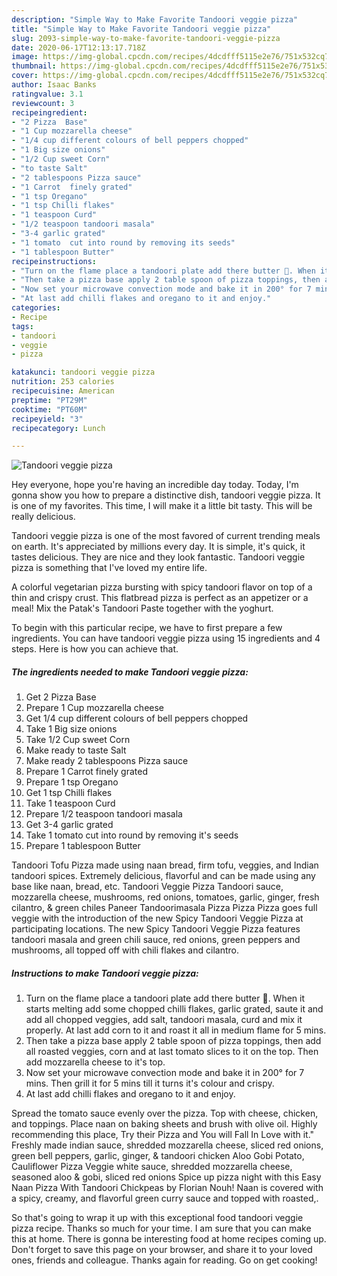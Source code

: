 ```yaml
---
description: "Simple Way to Make Favorite Tandoori veggie pizza"
title: "Simple Way to Make Favorite Tandoori veggie pizza"
slug: 2093-simple-way-to-make-favorite-tandoori-veggie-pizza
date: 2020-06-17T12:13:17.718Z
image: https://img-global.cpcdn.com/recipes/4dcdfff5115e2e76/751x532cq70/tandoori-veggie-pizza-recipe-main-photo.jpg
thumbnail: https://img-global.cpcdn.com/recipes/4dcdfff5115e2e76/751x532cq70/tandoori-veggie-pizza-recipe-main-photo.jpg
cover: https://img-global.cpcdn.com/recipes/4dcdfff5115e2e76/751x532cq70/tandoori-veggie-pizza-recipe-main-photo.jpg
author: Isaac Banks
ratingvalue: 3.1
reviewcount: 3
recipeingredient:
- "2 Pizza  Base"
- "1 Cup mozzarella cheese"
- "1/4 cup different colours of bell peppers chopped"
- "1 Big size onions"
- "1/2 Cup sweet Corn"
- "to taste Salt"
- "2 tablespoons Pizza sauce"
- "1 Carrot  finely grated"
- "1 tsp Oregano"
- "1 tsp Chilli flakes"
- "1 teaspoon Curd"
- "1/2 teaspoon tandoori masala"
- "3-4 garlic grated"
- "1 tomato  cut into round by removing its seeds"
- "1 tablespoon Butter"
recipeinstructions:
- "Turn on the flame place a tandoori plate add there butter 🧈. When it starts melting add some chopped chilli flakes, garlic grated, saute it and add all chopped veggies, add salt, tandoori masala, curd and mix it properly. At last add corn to it and roast it all in medium flame for 5 mins."
- "Then take a pizza base apply 2 table spoon of pizza toppings, then add all roasted veggies, corn and at last tomato slices to it on the top. Then add mozzarella cheese to it&#39;s top."
- "Now set your microwave convection mode and bake it in 200° for 7 mins. Then grill it for 5 mins till it turns it&#39;s colour and crispy."
- "At last add chilli flakes and oregano to it and enjoy."
categories:
- Recipe
tags:
- tandoori
- veggie
- pizza

katakunci: tandoori veggie pizza 
nutrition: 253 calories
recipecuisine: American
preptime: "PT29M"
cooktime: "PT60M"
recipeyield: "3"
recipecategory: Lunch

---
```



![Tandoori veggie pizza](https://img-global.cpcdn.com/recipes/4dcdfff5115e2e76/751x532cq70/tandoori-veggie-pizza-recipe-main-photo.jpg)

Hey everyone, hope you're having an incredible day today. Today, I'm gonna show you how to prepare a distinctive dish, tandoori veggie pizza. It is one of my favorites. This time, I will make it a little bit tasty. This will be really delicious.

Tandoori veggie pizza is one of the most favored of current trending meals on earth. It's appreciated by millions every day. It is simple, it's quick, it tastes delicious. They are nice and they look fantastic. Tandoori veggie pizza is something that I've loved my entire life.

A colorful vegetarian pizza bursting with spicy tandoori flavor on top of a thin and crispy crust. This flatbread pizza is perfect as an appetizer or a meal! Mix the Patak&#39;s Tandoori Paste together with the yoghurt.


To begin with this particular recipe, we have to first prepare a few ingredients. You can have tandoori veggie pizza using 15 ingredients and 4 steps. Here is how you can achieve that.

<!--inarticleads1-->

##### The ingredients needed to make Tandoori veggie pizza:

1. Get 2 Pizza  Base
1. Prepare 1 Cup mozzarella cheese
1. Get 1/4 cup different colours of bell peppers chopped
1. Take 1 Big size onions
1. Take 1/2 Cup sweet Corn
1. Make ready to taste Salt
1. Make ready 2 tablespoons Pizza sauce
1. Prepare 1 Carrot  finely grated
1. Prepare 1 tsp Oregano
1. Get 1 tsp Chilli flakes
1. Take 1 teaspoon Curd
1. Prepare 1/2 teaspoon tandoori masala
1. Get 3-4 garlic grated
1. Take 1 tomato  cut into round by removing it&#39;s seeds
1. Prepare 1 tablespoon Butter


Tandoori Tofu Pizza made using naan bread, firm tofu, veggies, and Indian tandoori spices. Extremely delicious, flavorful and can be made using any base like naan, bread, etc. Tandoori Veggie Pizza Tandoori sauce, mozzarella cheese, mushrooms, red onions, tomatoes, garlic, ginger, fresh cilantro, &amp; green chiles Paneer Tandoorimasala Pizza Pizza Pizza goes full veggie with the introduction of the new Spicy Tandoori Veggie Pizza at participating locations. The new Spicy Tandoori Veggie Pizza features tandoori masala and green chili sauce, red onions, green peppers and mushrooms, all topped off with chili flakes and cilantro. 

<!--inarticleads2-->

##### Instructions to make Tandoori veggie pizza:

1. Turn on the flame place a tandoori plate add there butter 🧈. When it starts melting add some chopped chilli flakes, garlic grated, saute it and add all chopped veggies, add salt, tandoori masala, curd and mix it properly. At last add corn to it and roast it all in medium flame for 5 mins.
1. Then take a pizza base apply 2 table spoon of pizza toppings, then add all roasted veggies, corn and at last tomato slices to it on the top. Then add mozzarella cheese to it&#39;s top.
1. Now set your microwave convection mode and bake it in 200° for 7 mins. Then grill it for 5 mins till it turns it&#39;s colour and crispy.
1. At last add chilli flakes and oregano to it and enjoy.


Spread the tomato sauce evenly over the pizza. Top with cheese, chicken, and toppings. Place naan on baking sheets and brush with olive oil. Highly recommending this place, Try their Pizza and You will Fall In Love with it.&#34; Freshly made indian sauce, shredded mozzarella cheese, sliced red onions, green bell peppers, garlic, ginger, &amp; tandoori chicken Aloo Gobi Potato, Cauliflower Pizza Veggie white sauce, shredded mozzarella cheese, seasoned aloo &amp; gobi, sliced red onions Spice up pizza night with this Easy Naan Pizza With Tandoori Chickpeas by Florian Nouh! Naan is covered with a spicy, creamy, and flavorful green curry sauce and topped with roasted,. 

So that's going to wrap it up with this exceptional food tandoori veggie pizza recipe. Thanks so much for your time. I am sure that you can make this at home. There is gonna be interesting food at home recipes coming up. Don't forget to save this page on your browser, and share it to your loved ones, friends and colleague. Thanks again for reading. Go on get cooking!
